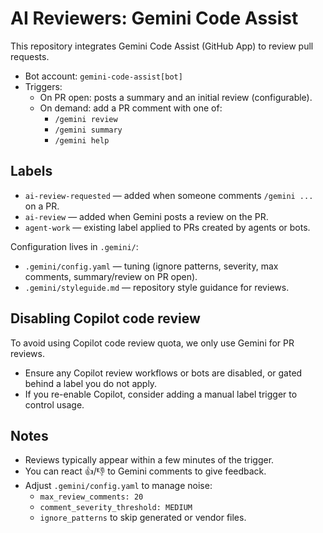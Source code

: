 # AI Reviewers: Gemini Code Assist

This repository integrates Gemini Code Assist (GitHub App) to review pull requests.

- Bot account: `gemini-code-assist[bot]`
- Triggers:
  - On PR open: posts a summary and an initial review (configurable).
  - On demand: add a PR comment with one of:
    - `/gemini review`
    - `/gemini summary`
    - `/gemini help`

## Labels

- `ai-review-requested` — added when someone comments `/gemini ...` on a PR.
- `ai-review` — added when Gemini posts a review on the PR.
- `agent-work` — existing label applied to PRs created by agents or bots.

Configuration lives in `.gemini/`:
- `.gemini/config.yaml` — tuning (ignore patterns, severity, max comments, summary/review on PR open).
- `.gemini/styleguide.md` — repository style guidance for reviews.

## Disabling Copilot code review

To avoid using Copilot code review quota, we only use Gemini for PR reviews.
- Ensure any Copilot review workflows or bots are disabled, or gated behind a label you do not apply.
- If you re-enable Copilot, consider adding a manual label trigger to control usage.

## Notes

- Reviews typically appear within a few minutes of the trigger.
- You can react 👍/👎 to Gemini comments to give feedback.
- Adjust `.gemini/config.yaml` to manage noise:
  - `max_review_comments: 20`
  - `comment_severity_threshold: MEDIUM`
  - `ignore_patterns` to skip generated or vendor files.
